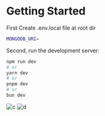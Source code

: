 # Getting Started

First Create .env.local file at root dir
```bash
MONGODB_URI=
```

Second, run the development server:

```bash
npm run dev
# or
yarn dev
# or
pnpm dev
# or
bun dev
```
![c](https://github.com/user-attachments/assets/b3021d99-cbb1-4a1a-a637-1fb34607fb26)
![d](https://github.com/user-attachments/assets/1c50e44e-3658-4bbe-8e05-97153bf64cec)

